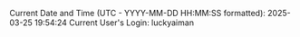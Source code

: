Current Date and Time (UTC - YYYY-MM-DD HH:MM:SS formatted): 2025-03-25 19:54:24
Current User's Login: luckyaiman
